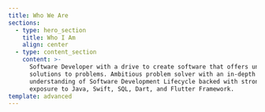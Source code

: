 ```yaml
---
title: Who We Are
sections:
  - type: hero_section
    title: Who I Am
    align: center
  - type: content_section
    content: >-
      Software Developer with a drive to create software that offers unique
      solutions to problems. Ambitious problem solver with an in-depth
      understanding of Software Development Lifecycle backed with strong
      exposure to Java, Swift, SQL, Dart, and Flutter Framework.
template: advanced
---
```

